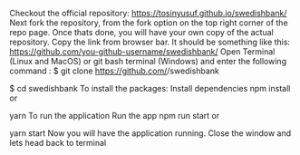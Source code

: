 Checkout the official repository: https://tosinyusuf.github.io/swedishbank/
Next fork the repository, from the fork option on the top right corner of the repo page.
Once thats done, you will have your own copy of the actual repository.
Copy the link from browser bar. It should be something like this: https://github.com/you-github-username/swedishbank/
Open Terminal (Linux and MacOS) or git bash terminal (Windows) and enter the following command :
$ git clone https://github.com/<Your account name>/swedishbank

$ cd swedishbank
To install the packages:
Install dependencies
npm install
or

yarn
To run the application
Run the app
npm run start
or

yarn start
Now you will have the application running. Close the window and lets head back to terminal
